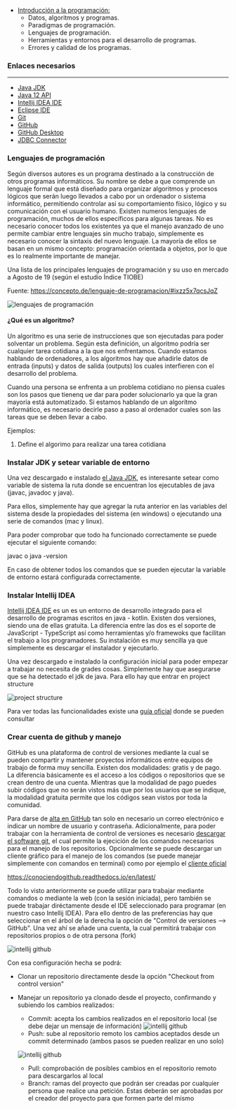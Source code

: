 - [Introducción a la programación:](#tema1)
    - Datos, algoritmos y programas.
    - Paradigmas de programación.
    - Lenguajes de programación.
    - Herramientas y entornos para el desarrollo de programas.
    - Errores y calidad de los programas.

### Enlaces necesarios
***

- <a href="https://www.oracle.com/technetwork/java/javase/downloads/jdk11-downloads-5066655.html" target=»_blank> Java JDK</a>
- <a href="https://docs.oracle.com/en/java/javase/12/docs/api/index.html" target=»_blank> Java 12 API</a>
- <a href="https://www.jetbrains.com/idea/download/" target=»_blank> Intellij IDEA IDE</a>
- <a href="https://www.eclipse.org/downloads/" target=»_blank> Eclipse IDE</a>
- <a href="https://git-scm.com/downloads" target="blank">Git</a>
- <a href="https://github.com" target=»_blank>GitHub</a>
- <a href="https://desktop.github.com">GitHub Desktop</a>
- <a href="https://dev.mysql.com/downloads/connector/j/5.1.html" target=»_blank>JDBC Connector</a>

### Lenguajes de programación

Según diversos autores es un programa destinado a la construcción de otros programas informáticos. Su nombre se debe a que comprende un lenguaje formal que está diseñado para organizar algoritmos y procesos lógicos que serán luego llevados a cabo por un ordenador o sistema informático, permitiendo controlar así su comportamiento físico, lógico y su comunicación con el usuario humano. Existen numeros lenguajes de programación, muchos de ellos específicos para algunas tareas. No es necesario conocer todos los existentes ya que el manejo avanzado de uno permite cambiar entre lenguajes sin mucho trabajo, simplemente es necesario conocer la sintaxis del nuevo lenguaje. La mayoría de ellos se basan en un mismo concepto: programación orientada a objetos, por lo que es lo realmente importante de manejar. 

Una lista de los principales lenguajes de programación y su uso en mercado a Agosto de 19 (según el estudio Índice TIOBE)

Fuente: https://concepto.de/lenguaje-de-programacion/#ixzz5x7qcsJqZ

![lenguajes de programación](./images/lenguajes.png)

#### ¿Qué es un algoritmo?

Un algoritmo es una serie de instrucciones que son ejecutadas para poder solventar un problema. Según esta definición, un algoritmo podría ser cualquier tarea cotidiana a la que nos enfrentamos. Cuando estamos hablando de ordenadores, a los algoritmos hay que añadirle datos de entrada (inputs) y datos de salida (outputs) los cuales interfieren con el desarrollo del problema.

Cuando una persona se enfrenta a un problema cotidiano no piensa cuales son los pasos que tienenq ue dar para poder solucionarlo ya que la gran mayoría está automatizado. Si estamos hablando de un algorítmo informático, es necesario decirle paso a paso al ordenador cuales son las tareas que se deben llevar a cabo.

Ejemplos:

1. Define el algorimo para realizar una tarea cotidiana

### Instalar JDK y setear variable de entorno

Una vez descargado e instalado <a href="https://www.oracle.com/technetwork/java/javase/downloads/jdk11-downloads-5066655.html" target=»_blank> el Java JDK</a>, es interesante setear como variable de sistema la ruta donde se encuentran los ejecutables de java (javac, javadoc y java).

Para ellos, simplemente hay que agregar la ruta anterior en las variables del sistema desde la propiedades del sistema (en windows) o ejecutando una serie de comandos (mac y linux). <a href="https://www.java.com/es/download/help/path.xml" target="_blank"></a>

Para poder comprobar que todo ha funcionado correctamente se puede ejecutar el siguiente comando:

javac o java -version

En caso de obtener todos los comandos que se pueden ejecutar la variable de entorno estará configurada correctamente.

### Instalar Intellij IDEA

<a href="https://www.jetbrains.com/idea/download" target=»_blank> Intellij IDEA IDE</a>
es un es un entorno de desarrollo integrado para el desarrollo de programas escritos en java - kotlin. Existen dos versiones, siendo una de ellas gratuita. La diferencia entre las dos es el soporte de JavaScript - TypeScript así como herramientas y/o framewoks que facilitan el trabajo a los programadores. Su instalación es muy sencilla ya que simplemente es descargar el instalador y ejecutarlo. 

Una vez descargado e instalado la configuración inicial para poder empezar a trabajar no necesita de grades cosas. Simplemente hay que asegurarse que se ha detectado el jdk de java. Para ello hay que entrar en project structure

![project structure](./images/intellij.png)

Para ver todas las funcionalidades existe una <a href="https://www.jetbrains.com/help/idea/discover-intellij-idea.html" target="_blank">guía oficial</a> donde se pueden consultar


### Crear cuenta de github y manejo

GitHub es una plataforma de control de versiones mediante la cual se pueden compartir y mantener proyectos informáticos entre equipos de trabajo de forma muy sencilla. Existen dos modalidades: gratis y de pago. La diferencia básicamente es el acceso a los códigos o repositorios que se crean dentro de una cuenta. Mientras que la modalidad de pago puedes subir códigos que no serán vistos más que por los usuarios que se indique, la modalidad gratuita permite que los códigos sean vistos por toda la comunidad.

Para darse de <a href="https://github.com" target=»_blank>alta en GitHub</a> tan solo en necesario un correo electrónico e indicar un nombre de usuario y contraseña. Adicionalmente, para poder trabajar con la herramienta de control de versiones es necesario <a href="https://git-scm.com/downloads" target="blank">descargar el software git</a>, el cual permite la ejecición de los comandos necesarios para el manejo de los repositorios. Opcionalmente se puede descargar un cliente gráfico para el manejo de los comandos (se puede manejar simplemente con comandos en terminal) como por ejemplo el <a href="https://desktop.github.com">cliente oficial</a>

https://conociendogithub.readthedocs.io/en/latest/

Todo lo visto anteriormente se puede utilizar para trabajar mediante comandos o mediante la web (con la sesión iniciada), pero también se puede trabajar diréctamente desde el IDE seleccionado para programar (en nuestro caso Intellij IDEA). Para ello dentro de las preferencias hay que seleccionar en el árbol de la derecha la opción de "Control de versiones --> GitHub". Una vez ahí se añade una cuenta, la cual permitirá trabajar con repositorios propios o de otra persona (fork)

![intellij github](./images/git1.png)

Con esa configuración hecha se podrá:
- Clonar un repositorio directamente desde la opción "Checkout from control version"
- Manejar un repositorio ya clonado desde el proyecto, confirmando y subiendo los cambios realizados:
    - Commit: acepta los cambios realizados en el repositorio local (se debe dejar un mensaje de información)
    ![intellij github](./images/git2.png)
    - Push: sube al repositorio remoto los cambios aceptados desde un commit determinado (ambos pasos se pueden realizar en uno solo)
    
    ![intellij github](./images/git3.png)
    - Pull: comprobación de posibles cambios en el repositorio remoto para descargarlos al local
    - Branch: ramas del proyecto que podrán ser creadas por cualquier persona que realice una petición. Estas deberán ser aprobadas por el creador del proyecto para que formen parte del mismo






